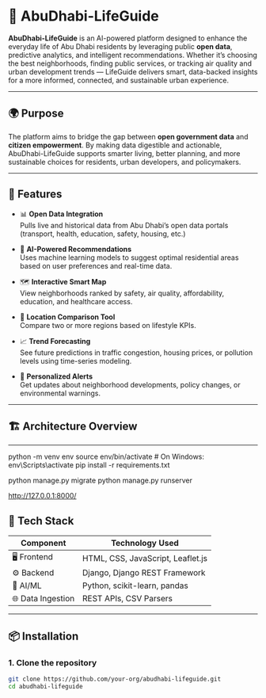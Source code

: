 # 🧠 AbuDhabi-LifeGuide

**AbuDhabi-LifeGuide** is an AI-powered platform designed to enhance the everyday life of Abu Dhabi residents by leveraging public **open data**, predictive analytics, and intelligent recommendations. Whether it’s choosing the best neighborhoods, finding public services, or tracking air quality and urban development trends — LifeGuide delivers smart, data-backed insights for a more informed, connected, and sustainable urban experience.

---

## 🌍 Purpose

The platform aims to bridge the gap between **open government data** and **citizen empowerment**. By making data digestible and actionable, AbuDhabi-LifeGuide supports smarter living, better planning, and more sustainable choices for residents, urban developers, and policymakers.

---

## 🚀 Features

- 📊 **Open Data Integration**  
  Pulls live and historical data from Abu Dhabi’s open data portals (transport, health, education, safety, housing, etc.)

- 🧠 **AI-Powered Recommendations**  
  Uses machine learning models to suggest optimal residential areas based on user preferences and real-time data.

- 🗺️ **Interactive Smart Map**  
  View neighborhoods ranked by safety, air quality, affordability, education, and healthcare access.

- 📍 **Location Comparison Tool**  
  Compare two or more regions based on lifestyle KPIs.

- 📈 **Trend Forecasting**  
  See future predictions in traffic congestion, housing prices, or pollution levels using time-series modeling.

- 🔔 **Personalized Alerts**  
  Get updates about neighborhood developments, policy changes, or environmental warnings.

---

## 🏗️ Architecture Overview

---

python -m venv env
source env/bin/activate  # On Windows: env\Scripts\activate
pip install -r requirements.txt

python manage.py migrate
python manage.py runserver

http://127.0.0.1:8000/


## 🧰 Tech Stack

| Component          | Technology Used                  |
|--------------------|----------------------------------|
| 🖥 Frontend         | HTML, CSS, JavaScript, Leaflet.js |
| ⚙️ Backend          | Django, Django REST Framework     |
| 🧠 AI/ML            | Python, scikit-learn, pandas      |
| 🌐 Data Ingestion   | REST APIs, CSV Parsers            |

---

## 📦 Installation

### 1. Clone the repository
```bash
git clone https://github.com/your-org/abudhabi-lifeguide.git
cd abudhabi-lifeguide




